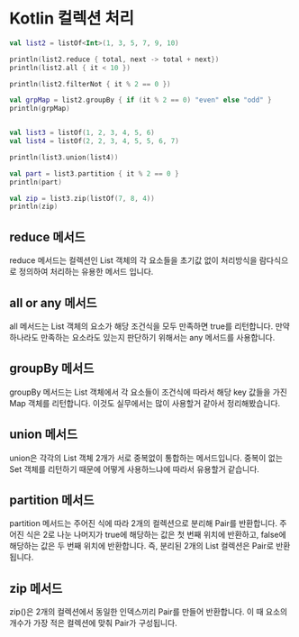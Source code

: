 # Kotlin 컬렉션 처리 

```kotlin
val list2 = listOf<Int>(1, 3, 5, 7, 9, 10)

println(list2.reduce { total, next -> total + next})
println(list2.all { it < 10 })

println(list2.filterNot { it % 2 == 0 })

val grpMap = list2.groupBy { if (it % 2 == 0) "even" else "odd" }
println(grpMap)


val list3 = listOf(1, 2, 3, 4, 5, 6)
val list4 = listOf(2, 2, 3, 4, 5, 5, 6, 7)

println(list3.union(list4))

val part = list3.partition { it % 2 == 0 }
println(part)

val zip = list3.zip(listOf(7, 8, 4))
println(zip)
```

## reduce 메서드

reduce 메서드는 컬렉션인 List 객체의 각 요소들을 초기값 없이 처리방식을 람다식으로 정의하여 처리하는 유용한 메서드 입니다.

## all or any 메서드

all 메서드는 List 객체의 요소가 해당 조건식을 모두 만족하면 true를 리턴합니다. 만약 하나라도 만족하는 요소라도 있는지 판단하기 위해서는 any 메서드를 사용합니다.

## groupBy 메서드

groupBy 메서드는 List 객체에서 각 요소들이 조건식에 따라서 해당 key 값들을 가진 Map 객체를 리턴합니다. 이것도 실무에서는 많이 사용할거 같아서 정리해봤습니다.

## union 메서드

union은 각각의 List 객체 2개가 서로 중복없이 통합하는 메서드입니다. 중복이 없는 Set 객체를 리턴하기 때문에 어떻게 사용하느냐에 따라서 유용할거 같습니다.

## partition 메서드

partition 메서드는 주어진 식에 따라 2개의 컬렉션으로 분리해 Pair를 반환합니다.
주어진 식은 2로 나눈 나머지가 true에 해당하는 값은 첫 번째 위치에 반환하고, false에 해당하는 값은 두 번째 위치에 반환합니다. 
즉, 분리된 2개의 List 컬렉션은 Pair로 반환됩니다.

## zip 메서드

zip()은 2개의 컬렉션에서 동일한 인덱스끼리 Pair를 만들어 반환합니다. 이 때 요소의 개수가 가장 적은 컬렉션에 맞춰 Pair가 구성됩니다.









